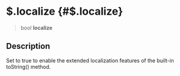 \$.localize {#$.localize}
===========

> bool **localize**

Description
-----------

Set to true to enable the extended localization features of the built-in
toString() method.

